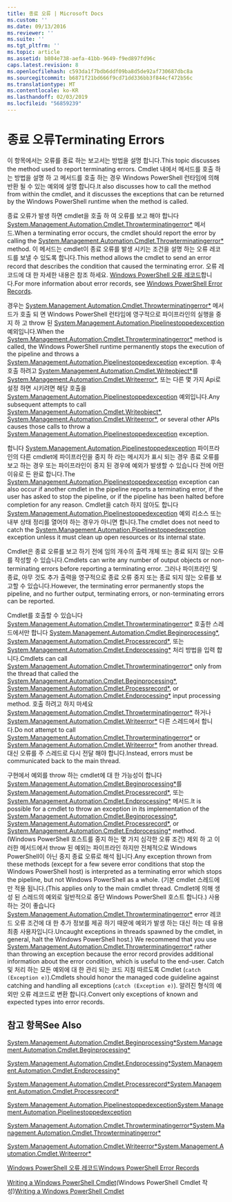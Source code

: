```yaml
---
title: 종료 오류 | Microsoft Docs
ms.custom: ''
ms.date: 09/13/2016
ms.reviewer: ''
ms.suite: ''
ms.tgt_pltfrm: ''
ms.topic: article
ms.assetid: b804e738-aefa-41bb-9649-f9ed897fd96c
caps.latest.revision: 8
ms.openlocfilehash: c593da1f7bdb6ddf09ba8d5de92af730687dbc8a
ms.sourcegitcommit: b6871f21bd666f9cd71dd336bb3f844cf472b56c
ms.translationtype: MT
ms.contentlocale: ko-KR
ms.lasthandoff: 02/03/2019
ms.locfileid: "56859239"
---
```

# <a name="terminating-errors"></a><span data-ttu-id="ec133-102">종료 오류</span><span class="sxs-lookup"><span data-stu-id="ec133-102">Terminating Errors</span></span>

<span data-ttu-id="ec133-103">이 항목에서는 오류를 종료 하는 보고서는 방법을 설명 합니다.</span><span class="sxs-lookup"><span data-stu-id="ec133-103">This topic discusses the method used to report terminating errors.</span></span> <span data-ttu-id="ec133-104">Cmdlet 내에서 메서드를 호출 하는 방법을 설명 하 고 메서드를 호출 하는 경우 Windows PowerShell 런타임에 의해 반환 될 수 있는 예외에 설명 합니다.</span><span class="sxs-lookup"><span data-stu-id="ec133-104">It also discusses how to call the method from within the cmdlet, and it discusses the exceptions that can be returned by the Windows PowerShell runtime when the method is called.</span></span>

<span data-ttu-id="ec133-105">종료 오류가 발생 하면 cmdlet을 호출 하 여 오류를 보고 해야 합니다 [System.Management.Automation.Cmdlet.Throwterminatingerror\*](/dotnet/api/System.Management.Automation.Cmdlet.ThrowTerminatingError) 메서드.</span><span class="sxs-lookup"><span data-stu-id="ec133-105">When a terminating error occurs, the cmdlet should report the error by calling the [System.Management.Automation.Cmdlet.Throwterminatingerror\*](/dotnet/api/System.Management.Automation.Cmdlet.ThrowTerminatingError) method.</span></span> <span data-ttu-id="ec133-106">이 메서드는 cmdlet이 종료 오류를 발생 시키는 조건을 설명 하는 오류 레코드를 보낼 수 있도록 합니다.</span><span class="sxs-lookup"><span data-stu-id="ec133-106">This method allows the cmdlet to send an error record that describes the condition that caused the terminating error.</span></span> <span data-ttu-id="ec133-107">오류 레코드에 대 한 자세한 내용은 참조 하세요. [Windows PowerShell 오류 레코드](./windows-powershell-error-records.md)합니다.</span><span class="sxs-lookup"><span data-stu-id="ec133-107">For more information about error records, see [Windows PowerShell Error Records](./windows-powershell-error-records.md).</span></span>

<span data-ttu-id="ec133-108">경우는 [System.Management.Automation.Cmdlet.Throwterminatingerror\*](/dotnet/api/System.Management.Automation.Cmdlet.ThrowTerminatingError) 메서드가 호출 되 면 Windows PowerShell 런타임에 영구적으로 파이프라인의 실행을 중지 하 고 throw 된 [ System.Management.Automation.Pipelinestoppedexception](/dotnet/api/System.Management.Automation.PipelineStoppedException) 예외입니다.</span><span class="sxs-lookup"><span data-stu-id="ec133-108">When the [System.Management.Automation.Cmdlet.Throwterminatingerror\*](/dotnet/api/System.Management.Automation.Cmdlet.ThrowTerminatingError) method is called, the  Windows PowerShell runtime permanently stops the execution of the pipeline and throws a [System.Management.Automation.Pipelinestoppedexception](/dotnet/api/System.Management.Automation.PipelineStoppedException) exception.</span></span> <span data-ttu-id="ec133-109">후속 호출 하려고 [System.Management.Automation.Cmdlet.Writeobject\*](/dotnet/api/System.Management.Automation.Cmdlet.WriteObject)를 [System.Management.Automation.Cmdlet.Writeerror\*](/dotnet/api/System.Management.Automation.Cmdlet.WriteError), 또는 다른 몇 가지 Api로 설정 하면 시키려면 해당 호출을 [System.Management.Automation.Pipelinestoppedexception](/dotnet/api/System.Management.Automation.PipelineStoppedException) 예외입니다.</span><span class="sxs-lookup"><span data-stu-id="ec133-109">Any subsequent attempts to call [System.Management.Automation.Cmdlet.Writeobject\*](/dotnet/api/System.Management.Automation.Cmdlet.WriteObject), [System.Management.Automation.Cmdlet.Writeerror\*](/dotnet/api/System.Management.Automation.Cmdlet.WriteError), or several other APIs causes those calls to throw a [System.Management.Automation.Pipelinestoppedexception](/dotnet/api/System.Management.Automation.PipelineStoppedException) exception.</span></span>

<span data-ttu-id="ec133-110">합니다 [System.Management.Automation.Pipelinestoppedexception](/dotnet/api/System.Management.Automation.PipelineStoppedException) 파이프라인의 다른 cmdlet에 파이프라인을 중지 하 라는 메시지가 표시 되는 경우 종료 오류를 보고 하는 경우 또는 파이프라인이 중지 된 경우에 예외가 발생할 수 있습니다 전에 어떤 이유로 든 완료 합니다.</span><span class="sxs-lookup"><span data-stu-id="ec133-110">The [System.Management.Automation.Pipelinestoppedexception](/dotnet/api/System.Management.Automation.PipelineStoppedException) exception can also occur if another cmdlet in the pipeline reports a terminating error, if the user has asked to stop the pipeline, or if the pipeline has been halted before completion for any reason.</span></span> <span data-ttu-id="ec133-111">Cmdlet을 catch 하지 않아도 합니다 [System.Management.Automation.Pipelinestoppedexception](/dotnet/api/System.Management.Automation.PipelineStoppedException) 예외 리소스 또는 내부 상태 정리를 열어야 하는 경우가 아니면 합니다.</span><span class="sxs-lookup"><span data-stu-id="ec133-111">The cmdlet does not need to catch the [System.Management.Automation.Pipelinestoppedexception](/dotnet/api/System.Management.Automation.PipelineStoppedException) exception unless it must clean up open resources or its internal state.</span></span>

<span data-ttu-id="ec133-112">Cmdlet은 종료 오류를 보고 하기 전에 임의 개수의 출력 개체 또는 종료 되지 않는 오류를 작성할 수 있습니다.</span><span class="sxs-lookup"><span data-stu-id="ec133-112">Cmdlets can write any number of output objects or non-terminating errors before reporting a terminating error.</span></span> <span data-ttu-id="ec133-113">그러나 파이프라인 및 종료, 아무 것도 추가 출력을 영구적으로 종료 오류 중지 또는 종료 되지 않는 오류를 보고할 수 있습니다.</span><span class="sxs-lookup"><span data-stu-id="ec133-113">However, the terminating error permanently stops the pipeline, and no further output, terminating errors, or non-terminating errors can be reported.</span></span>

<span data-ttu-id="ec133-114">Cmdlet를 호출할 수 있습니다 [System.Management.Automation.Cmdlet.Throwterminatingerror\*](/dotnet/api/System.Management.Automation.Cmdlet.ThrowTerminatingError) 호출한 스레드에서만 합니다 [System.Management.Automation.Cmdlet.Beginprocessing\*](/dotnet/api/System.Management.Automation.Cmdlet.BeginProcessing), [ System.Management.Automation.Cmdlet.Processrecord\*](/dotnet/api/System.Management.Automation.Cmdlet.ProcessRecord), 또는 [System.Management.Automation.Cmdlet.Endprocessing\*](/dotnet/api/System.Management.Automation.Cmdlet.EndProcessing) 처리 방법을 입력 합니다.</span><span class="sxs-lookup"><span data-stu-id="ec133-114">Cmdlets can call [System.Management.Automation.Cmdlet.Throwterminatingerror\*](/dotnet/api/System.Management.Automation.Cmdlet.ThrowTerminatingError) only from the thread that called the [System.Management.Automation.Cmdlet.Beginprocessing\*](/dotnet/api/System.Management.Automation.Cmdlet.BeginProcessing), [System.Management.Automation.Cmdlet.Processrecord\*](/dotnet/api/System.Management.Automation.Cmdlet.ProcessRecord), or [System.Management.Automation.Cmdlet.Endprocessing\*](/dotnet/api/System.Management.Automation.Cmdlet.EndProcessing) input processing method.</span></span> <span data-ttu-id="ec133-115">호출 하려고 하지 마세요 [System.Management.Automation.Cmdlet.Throwterminatingerror\*](/dotnet/api/System.Management.Automation.Cmdlet.ThrowTerminatingError) 하거나 [System.Management.Automation.Cmdlet.Writeerror\*](/dotnet/api/System.Management.Automation.Cmdlet.WriteError) 다른 스레드에서 합니다.</span><span class="sxs-lookup"><span data-stu-id="ec133-115">Do not attempt to call [System.Management.Automation.Cmdlet.Throwterminatingerror\*](/dotnet/api/System.Management.Automation.Cmdlet.ThrowTerminatingError) or [System.Management.Automation.Cmdlet.Writeerror\*](/dotnet/api/System.Management.Automation.Cmdlet.WriteError) from another thread.</span></span> <span data-ttu-id="ec133-116">대신 오류를 주 스레드로 다시 전달 해야 합니다.</span><span class="sxs-lookup"><span data-stu-id="ec133-116">Instead, errors must be communicated back to the main thread.</span></span>

<span data-ttu-id="ec133-117">구현에서 예외를 throw 하는 cmdlet에 대 한 가능성이 합니다 [System.Management.Automation.Cmdlet.Beginprocessing\*](/dotnet/api/System.Management.Automation.Cmdlet.BeginProcessing)를 [System.Management.Automation.Cmdlet.Processrecord\*](/dotnet/api/System.Management.Automation.Cmdlet.ProcessRecord), 또는 [System.Management.Automation.Cmdlet.Endprocessing\*](/dotnet/api/System.Management.Automation.Cmdlet.EndProcessing) 메서드.</span><span class="sxs-lookup"><span data-stu-id="ec133-117">It is possible for a cmdlet to throw an exception in its implementation of the [System.Management.Automation.Cmdlet.Beginprocessing\*](/dotnet/api/System.Management.Automation.Cmdlet.BeginProcessing), [System.Management.Automation.Cmdlet.Processrecord\*](/dotnet/api/System.Management.Automation.Cmdlet.ProcessRecord), or [System.Management.Automation.Cmdlet.Endprocessing\*](/dotnet/api/System.Management.Automation.Cmdlet.EndProcessing) method.</span></span> <span data-ttu-id="ec133-118">(Windows PowerShell 호스트를 중지 하는 몇 가지 심각한 오류 조건) 제외 하 고 이러한 메서드에서 throw 된 예외는 파이프라인 하지만 전체적으로 Windows PowerShell이 아닌 중지 종료 오류로 해석 됩니다.</span><span class="sxs-lookup"><span data-stu-id="ec133-118">Any exception thrown from these methods (except for a few severe error conditions that stop the Windows PowerShell host) is interpreted as a terminating error which stops the pipeline, but not Windows PowerShell as a whole.</span></span> <span data-ttu-id="ec133-119">(기본 cmdlet 스레드에만 적용 됩니다.</span><span class="sxs-lookup"><span data-stu-id="ec133-119">(This applies only to the main cmdlet thread.</span></span> <span data-ttu-id="ec133-120">Cmdlet에 의해 생성 된 스레드의 예외로 일반적으로 중단 Windows PowerShell 호스트 합니다.) 사용 하는 것이 좋습니다 [System.Management.Automation.Cmdlet.Throwterminatingerror\*](/dotnet/api/System.Management.Automation.Cmdlet.ThrowTerminatingError) error 레코드 오류 조건에 대 한 추가 정보를 제공 하기 때문에 예외가 발생 하는 대신 하는 데 유용 최종 사용자입니다.</span><span class="sxs-lookup"><span data-stu-id="ec133-120">Uncaught exceptions in threads spawned by the cmdlet, in general, halt the Windows PowerShell host.) We recommend that you use [System.Management.Automation.Cmdlet.Throwterminatingerror\*](/dotnet/api/System.Management.Automation.Cmdlet.ThrowTerminatingError) rather than throwing an exception because the error record provides additional information about the error condition, which is useful to the end-user.</span></span> <span data-ttu-id="ec133-121">Catch 및 처리 하는 모든 예외에 대 한 관리 되는 코드 지침 따르도록 Cmdlet (`catch (Exception e)`).</span><span class="sxs-lookup"><span data-stu-id="ec133-121">Cmdlets should honor the managed code guideline against catching and handling all exceptions (`catch (Exception e)`).</span></span> <span data-ttu-id="ec133-122">알려진 형식의 예외만 오류 레코드로 변환 합니다.</span><span class="sxs-lookup"><span data-stu-id="ec133-122">Convert only exceptions of known and expected types into error records.</span></span>

## <a name="see-also"></a><span data-ttu-id="ec133-123">참고 항목</span><span class="sxs-lookup"><span data-stu-id="ec133-123">See Also</span></span>

[<span data-ttu-id="ec133-124">System.Management.Automation.Cmdlet.Beginprocessing\*</span><span class="sxs-lookup"><span data-stu-id="ec133-124">System.Management.Automation.Cmdlet.Beginprocessing\*</span></span>](/dotnet/api/System.Management.Automation.Cmdlet.BeginProcessing)

[<span data-ttu-id="ec133-125">System.Management.Automation.Cmdlet.Endprocessing\*</span><span class="sxs-lookup"><span data-stu-id="ec133-125">System.Management.Automation.Cmdlet.Endprocessing\*</span></span>](/dotnet/api/System.Management.Automation.Cmdlet.EndProcessing)

[<span data-ttu-id="ec133-126">System.Management.Automation.Cmdlet.Processrecord\*</span><span class="sxs-lookup"><span data-stu-id="ec133-126">System.Management.Automation.Cmdlet.Processrecord\*</span></span>](/dotnet/api/System.Management.Automation.Cmdlet.ProcessRecord)

[<span data-ttu-id="ec133-127">System.Management.Automation.Pipelinestoppedexception</span><span class="sxs-lookup"><span data-stu-id="ec133-127">System.Management.Automation.Pipelinestoppedexception</span></span>](/dotnet/api/System.Management.Automation.PipelineStoppedException)

[<span data-ttu-id="ec133-128">System.Management.Automation.Cmdlet.Throwterminatingerror\*</span><span class="sxs-lookup"><span data-stu-id="ec133-128">System.Management.Automation.Cmdlet.Throwterminatingerror\*</span></span>](/dotnet/api/System.Management.Automation.Cmdlet.ThrowTerminatingError)

[<span data-ttu-id="ec133-129">System.Management.Automation.Cmdlet.Writeerror\*</span><span class="sxs-lookup"><span data-stu-id="ec133-129">System.Management.Automation.Cmdlet.Writeerror\*</span></span>](/dotnet/api/System.Management.Automation.Cmdlet.WriteError)

[<span data-ttu-id="ec133-130">Windows PowerShell 오류 레코드</span><span class="sxs-lookup"><span data-stu-id="ec133-130">Windows PowerShell Error Records</span></span>](./windows-powershell-error-records.md)

<span data-ttu-id="ec133-131">[Writing a Windows PowerShell Cmdlet](./writing-a-windows-powershell-cmdlet.md)(Windows PowerShell Cmdlet 작성)</span><span class="sxs-lookup"><span data-stu-id="ec133-131">[Writing a Windows PowerShell Cmdlet](./writing-a-windows-powershell-cmdlet.md)</span></span>
